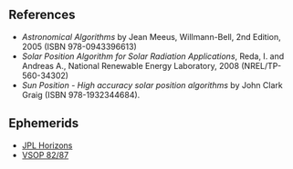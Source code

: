 ## References ##
  * _Astronomical Algorithms_ by Jean Meeus, Willmann-Bell, 2nd Edition, 2005 (ISBN 978-0943396613)
  * _Solar Position Algorithm for Solar Radiation Applications_, Reda, I. and Andreas A., National Renewable Energy Laboratory, 2008 (NREL/TP-560-34302)
  * _Sun Position - High accuracy solar position algorithms_ by John Clark Graig (ISBN 978-1932344684).

## Ephemerids ##
  * [JPL Horizons](http://ssd.jpl.nasa.gov/?horizons)
  * [VSOP 82/87](http://en.wikipedia.org/wiki/Secular_variations_of_the_planetary_orbits)